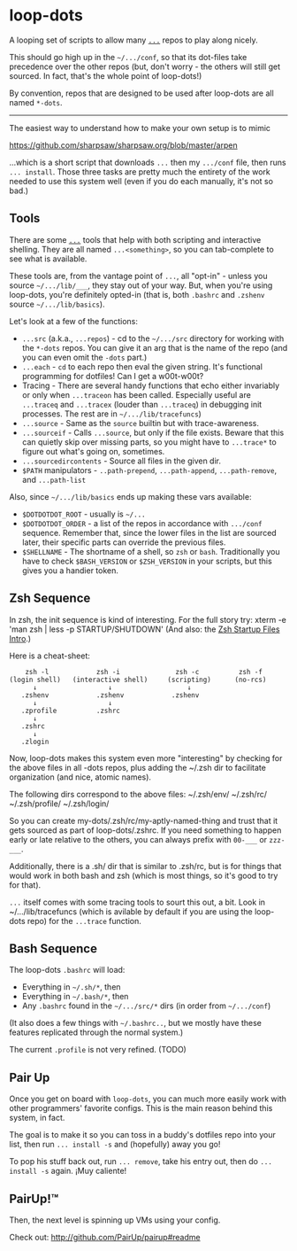 loop-dots
=========

A looping set of scripts to allow many
[`...`](http://github.com/ingydotnet/....git) repos to play along nicely.

This should go high up in the `~/.../conf`, so that its dot-files take
precedence over the other repos (but, don't worry - the others will still get
sourced. In fact, that's the whole point of loop-dots!)

By convention, repos that are designed to be used after loop-dots are all
named `*-dots`.

---

The easiest way to understand how to make your own setup is to mimic

https://github.com/sharpsaw/sharpsaw.org/blob/master/arpen

…which is a short script that downloads `...` then my `.../conf` file, then
runs `... install`. Those three tasks are pretty much the entirety of the work
needed to use this system well (even if you do each manually, it's not so bad.)

Tools
-----

There are some [`...`](http://github.com/ingydotnet/....git) tools that help
with both scripting and interactive shelling. They are all named
`...<something>`, so you can tab-complete to see what is available.

These tools are, from the vantage point of `...`, all "opt-in" - unless you
source `~/.../lib/___`, they stay out of your way. But, when you're using
loop-dots, you're definitely opted-in (that is, both `.bashrc` and `.zshenv`
source `~/.../lib/basics`).

Let's look at a few of the functions:

* `...src` (a.k.a., `...repos`) - cd to the `~/.../src` directory for working
  with the `*-dots` repos. You can give it an arg that is the name of the
  repo (and you can even omit the `-dots` part.)
* `...each` - `cd` to each repo then eval the given string. It's functional
  programming for dotfiles! Can I get a w00t-w00t?
* Tracing - There are several handy functions that echo either invariably or
  only when `...traceon` has been called. Especially useful are `...traceq`
  and `...tracex` (louder than `...traceq`) in debugging init processes. The
  rest are in `~/.../lib/tracefuncs`)
* `...source` - Same as the `source` builtin but with trace-awareness.
* `...sourceif` - Calls `...source`, but only if the file exists. Beware that
  this can quietly skip over missing parts, so you might have to `...trace*`
  to figure out what's going on, sometimes.
* `...sourcedircontents` - Source all files in the given dir.
* `$PATH` manipulators - `..path-prepend`, `...path-append`, `...path-remove`,
  and `...path-list`

Also, since `~/.../lib/basics` ends up making these vars available:
* `$DOTDOTDOT_ROOT` - usually is `~/...`
* `$DOTDOTDOT_ORDER` - a list of the repos in accordance with `.../conf`
  sequence. Remember that, since the lower files in the list are sourced
  later, their specific parts can override the previous files.
* `$SHELLNAME` - The shortname of a shell, so `zsh` or `bash`. Traditionally
  you have to check `$BASH_VERSION` or `$ZSH_VERSION` in your scripts, but
  this gives you a handier token.

Zsh Sequence
------------

In zsh, the init sequence is kind of interesting. For the full story try:
    xterm -e 'man zsh | less -p STARTUP/SHUTDOWN'
(And also: the [Zsh Startup Files
Intro](http://zsh.sourceforge.net/Intro/intro_3.html).)

Here is a cheat-sheet:

        zsh -l            zsh -i              zsh -c          zsh -f
    (login shell)   (interactive shell)     (scripting)      (no-rcs)
          ↓                  ↓                   ↓
       .zshenv            .zshenv            .zshenv
          ↓                  ↓
       .zprofile          .zshrc
          ↓
       .zshrc
          ↓
       .zlogin

Now, loop-dots makes this system even more "interesting" by checking for the
above files in all -dots repos, plus adding the ~/.zsh dir to facilitate
organization (and nice, atomic names).

The following dirs correspond to the above files:
    ~/.zsh/env/
    ~/.zsh/rc/
    ~/.zsh/profile/
    ~/.zsh/login/

So you can create my-dots/.zsh/rc/my-aptly-named-thing and trust that it gets
sourced as part of loop-dots/.zshrc. If you need something to happen early or
late relative to the others, you can always prefix with `00-___` or `zzz-___`.

Additionally, there is a .sh/ dir that is similar to .zsh/rc, but is for
things that would work in both bash and zsh (which is most things, so it's
good to try for that).

`...` itself comes with some tracing tools to sourt this out, a bit. Look in
~/.../lib/tracefuncs (which is avilable by default if you are using the
loop-dots repo) for the `...trace` function.

Bash Sequence
-------------

The loop-dots `.bashrc` will load:

- Everything in `~/.sh/*`, then
- Everything in `~/.bash/*`, then
- Any `.bashrc` found in the `~/.../src/*` dirs (in order from `~/.../conf`)

(It also does a few things with `~/.bashrc..`, but we mostly have these
features replicated through the normal system.)

The current `.profile` is not very refined. (TODO)

Pair Up
-------

Once you get on board with `loop-dots`, you can much more easily work with
other programmers' favorite configs. This is the main reason behind this
system, in fact.

The goal is to make it so you can toss in a buddy's dotfiles repo into your
list, then run `... install -s` and (hopefully) away you go!

To pop his stuff back out, run `... remove`, take his entry out, then do `...
install -s` again. ¡Muy caliente!

PairUp!™
--------

Then, the next level is spinning up VMs using your config.

Check out: http://github.com/PairUp/pairup#readme

